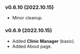 ﻿### v0.6.10 (2022.10.15)
- Minor cleanup.

### v0.6.9 (2022.10.15)
- Added **Clinic Manager** (basic).
- Added About page.
